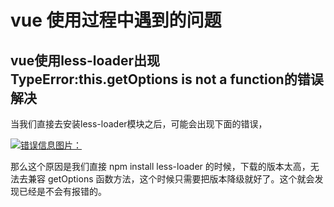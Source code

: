 # vue 使用过程中遇到的问题

## vue使用less-loader出现TypeError:this.getOptions is not a function的错误解决

当我们直接去安装less-loader模块之后，可能会出现下面的错误，

<a data-fancybox title="错误信息图片：" href="https://img-blog.csdnimg.cn/20210512163333510.png?x-oss-process=image/watermark,type_ZmFuZ3poZW5naGVpdGk,shadow_10,text_aHR0cHM6Ly9ibG9nLmNzZG4ubmV0L3FxXzQxMTA4OTcy,size_16,color_FFFFFF,t_70">![错误信息图片：](https://img-blog.csdnimg.cn/20210512163333510.png?x-oss-process=image/watermark,type_ZmFuZ3poZW5naGVpdGk,shadow_10,text_aHR0cHM6Ly9ibG9nLmNzZG4ubmV0L3FxXzQxMTA4OTcy,size_16,color_FFFFFF,t_70)</a>

那么这个原因是我们直接 npm install less-loader 的时候，下载的版本太高，无法去兼容 getOptions 函数方法，这个时候只需要把版本降级就好了。这个就会发现已经是不会有报错的。
